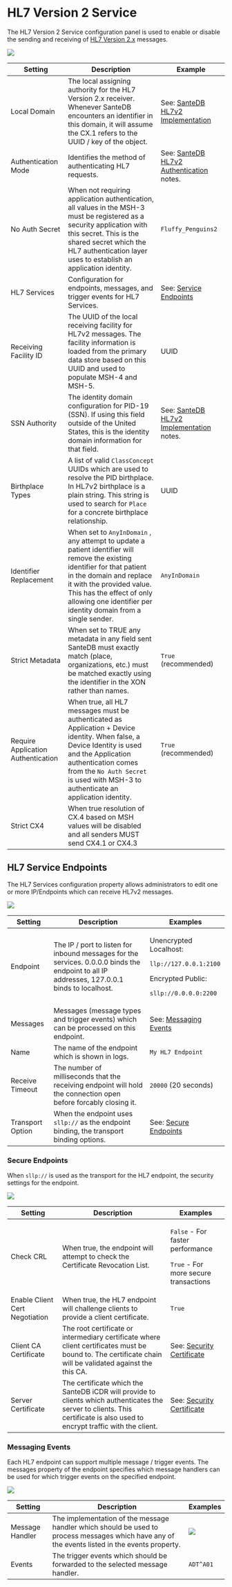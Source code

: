 # HL7 Version 2 Service

The HL7 Version 2 Service configuration panel is used to enable or disable the sending and receiving of [HL7 Version 2.x](../../../../developers/service-apis/hl7v2.md) messages.

![](<../../../../.gitbook/assets/image (432) (1) (1) (1).png>)

| Setting                            | Description                                                                                                                                                                                                                                                                     | Example                                                                                                                                                                                   |
| ---------------------------------- | ------------------------------------------------------------------------------------------------------------------------------------------------------------------------------------------------------------------------------------------------------------------------------- | ----------------------------------------------------------------------------------------------------------------------------------------------------------------------------------------- |
| Local Domain                       | The local assigning authority for the HL7 Version 2.x receiver. Whenever SanteDB encounters an identifier in this domain, it will assume the CX.1 refers to the UUID / key of the object.                                                                                       | See: [SanteDB HL7v2 Implementation](../../../../developers/service-apis/administration-management-interface-ami/santedb-hl7v2-implementation.md#internal-local-authority)                 |
| Authentication Mode                | Identifies the method of authenticating HL7 requests.                                                                                                                                                                                                                           | See: [SanteDB HL7v2 Authentication ](../../../../developers/service-apis/administration-management-interface-ami/hl7-authentication.md)notes.                                             |
| No Auth Secret                     | When not requiring application authentication, all values in the MSH-3 must be registered as a security application with this secret. This is the shared secret which the HL7 authentication layer uses to establish an application identity.                                   | `Fluffy_Penguins2`                                                                                                                                                                        |
| HL7 Services                       | Configuration for endpoints, messages, and trigger events for HL7 Services.                                                                                                                                                                                                     | See: [Service Endpoints](hl7-version-2-service.md#hl7-service-endpoints)                                                                                                                  |
| Receiving Facility ID              | The UUID of the local receiving facility for HL7v2 messages. The facility information is loaded from the primary data store based on this UUID and used to populate MSH-4 and MSH-5.                                                                                            | UUID                                                                                                                                                                                      |
| SSN Authority                      | The identity domain configuration for PID-19 (SSN). If using this field outside of the United States, this is the identity domain information for that field.                                                                                                                   | See: [SanteDB HL7v2 Implementation](../../../../developers/service-apis/administration-management-interface-ami/santedb-hl7v2-implementation.md#pid-19-social-security-resolution) notes. |
| Birthplace Types                   | A list of valid `ClassConcept` UUIDs which are used to resolve the PID birthplace. In HL7v2 birthplace is a plain string. This string is used to search for `Place` for a concrete birthplace relationship.                                                                     | UUID                                                                                                                                                                                      |
| Identifier Replacement             | When set to `AnyInDomain` , any attempt to update a patient identifier will remove the existing identifier for that patient in the domain and replace it with the provided value. This has the effect of only allowing one identifier per identity domain from a single sender. | `AnyInDomain`                                                                                                                                                                             |
| Strict Metadata                    | When set to TRUE any metadata in any field sent SanteDB must exactly match (place, organizations, etc.) must be matched exactly using the identifier in the XON rather than names.                                                                                              | `True` (recommended)                                                                                                                                                                      |
| Require Application Authentication | When true, all HL7 messages must be authenticated as Application + Device identity. When false, a Device Identity is used and the Application authentication comes from the `No Auth Secret` is used with MSH-3 to authenticate an application identity.                        | `True` (recommended)                                                                                                                                                                      |
| Strict CX4                         | When true resolution of CX.4 based on MSH values will be disabled and all senders MUST send CX4.1 or CX4.3                                                                                                                                                                      |                                                                                                                                                                                           |

## HL7 Service Endpoints

The HL7 Services configuration property allows administrators to edit one or more IP/Endpoints which can receive HL7v2 messages.

![](<../../../../.gitbook/assets/image (435) (1) (1).png>)



| Setting          | Description                                                                                                                                   | Examples                                                                                                                             |
| ---------------- | --------------------------------------------------------------------------------------------------------------------------------------------- | ------------------------------------------------------------------------------------------------------------------------------------ |
| Endpoint         | The IP / port to listen for inbound messages for the services. 0.0.0.0 binds the endpoint to all IP addresses, 127.0.0.1 binds to localhost.  | <p>Unencrypted Localhost:</p><p><code>llp://127.0.0.1:2100</code></p><p>Encrypted Public:</p><p><code>sllp://0.0.0.0:2200</code></p> |
| Messages         | Messages (message types and trigger events) which can be processed on this endpoint.                                                          | See: [Messaging Events](hl7-version-2-service.md#messaging-events)                                                                   |
| Name             | The name of the endpoint which is shown in logs.                                                                                              | `My HL7 Endpoint`                                                                                                                    |
| Receive Timeout  | The number of milliseconds that the receiving endpoint will hold the connection open before forcably closing it.                              | `20000` (20 seconds)                                                                                                                 |
| Transport Option | When the endpoint uses `sllp://` as the endpoint binding, the transport binding options.                                                      | See: [Secure Endpoints](hl7-version-2-service.md#secure-endpoints)                                                                   |

### Secure Endpoints

When `sllp://` is used as the transport for the HL7 endpoint, the security settings for the endpoint.

![](<../../../../.gitbook/assets/image (417) (1).png>)

| Setting                        | Description                                                                                                                                                                 | Examples                                                                                                  |
| ------------------------------ | --------------------------------------------------------------------------------------------------------------------------------------------------------------------------- | --------------------------------------------------------------------------------------------------------- |
| Check CRL                      | When true, the endpoint will attempt to check the Certificate Revocation List.                                                                                              | <p><code>False</code> - For faster performance</p><p><code>True</code> - For more secure transactions</p> |
| Enable Client Cert Negotiation | When true, the HL7 endpoint will challenge clients to provide a client certificate.                                                                                         | `True`                                                                                                    |
| Client CA Certificate          | The root certificate or intermediary certificate where client certificates must be bound to. The certificate chain will be validated against the this CA.                   | See: [Security Certificate](./#certificate-binding)                                                       |
| Server Certificate             | The certificate which the SanteDB iCDR will provide to clients which authenticates the server to clients. This certificate is also used to encrypt traffic with the client. | See: [Security Certificate](./#certificate-binding)                                                       |

### Messaging Events

Each HL7 endpoint can support multiple message / trigger events. The messages property of the endpoint specifies which message handlers can be used for which trigger events on the specified endpoint.

![](<../../../../.gitbook/assets/image (424) (1) (1) (1).png>)

| Setting         | Description                                                                                                                                    | Examples                                                   |
| --------------- | ---------------------------------------------------------------------------------------------------------------------------------------------- | ---------------------------------------------------------- |
| Message Handler | The implementation of the message handler which should be used to process messages which have any of the events listed in the events property. | ![](<../../../../.gitbook/assets/image (433) (1) (1).png>) |
| Events          | The trigger events which should be forwarded to the selected message handler.                                                                  | `ADT^A01`                                                  |
